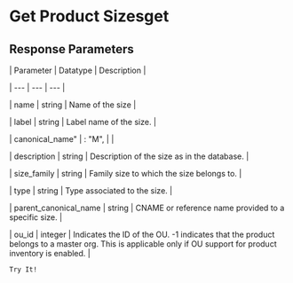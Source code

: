 # Get Product Sizesget

## Response Parameters

| Parameter | Datatype | Description |

| --- | --- | --- |

| name | string | Name of the size |

| label | string | Label name of the size. |

| canonical_name" | : "M", |  |

| description | string | Description of the size as in the database. |

| size_family | string | Family size to which the size belongs to. |

| type | string | Type associated to the size. |

| parent_canonical_name | string | CNAME or reference name provided to a specific size. |

| ou_id | integer | Indicates the ID of the OU. -1 indicates that the product belongs to a master org. This is applicable only if OU support for product inventory is enabled. |



`Try It!`